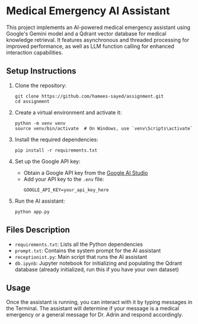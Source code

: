 # Medical Emergency AI Assistant

This project implements an AI-powered medical emergency assistant using Google's Gemini model and a Qdrant vector database for medical knowledge retrieval. It features asynchronous and threaded processing for improved performance, as well as LLM function calling for enhanced interaction capabilities.

## Setup Instructions

1. Clone the repository:
   ```
   git clone https://github.com/hamees-sayed/assignment.git
   cd assignment
   ```

2. Create a virtual environment and activate it:
   ```
   python -m venv venv
   source venv/bin/activate  # On Windows, use `venv\Scripts\activate`
   ```

3. Install the required dependencies:
   ```
   pip install -r requirements.txt
   ```

4. Set up the Google API key:
   - Obtain a Google API key from the [Google AI Studio](https://aistudio.google.com/app/apikey)
   - Add your API key to the `.env` file:
     ```
     GOOGLE_API_KEY=your_api_key_here
     ```

5. Run the AI assistant:
   ```
   python app.py
   ```

## Files Description

- `requirements.txt`: Lists all the Python dependencies
- `prompt.txt`: Contains the system prompt for the AI assistant
- `receptionist.py`: Main script that runs the AI assistant
- `db.ipynb`: Jupyter notebook for initializing and populating the Qdrant database (already initialized, run this if you have your own dataset)

## Usage

Once the assistant is running, you can interact with it by typing messages in the Terminal. The assistant will determine if your message is a medical emergency or a general message for Dr. Adrin and respond accordingly.